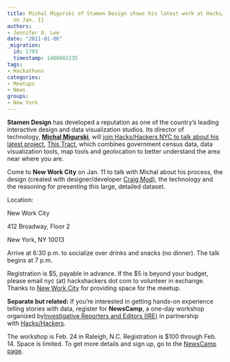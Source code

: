 ```yaml
---
title: Michal Migurski of Stamen Design shows his latest work at Hacks/Hackers NYC
  on Jan. 11
authors:
- Jennifer 8. Lee
date: "2011-01-06"
_migration:
  id: 1793
  timestamp: 1486602235
tags:
- Hackathons
categories:
- Meetups
- News
groups:
- New York
---
```


**Stamen Design** has developed a reputation as one of the country&#8217;s leading interactive design and data visualization studios. Its director of technology, [**Michal Migurski**][1], will [join Hacks/Hackers NYC to talk about his latest project][2], [This Tract][3], which combines government census data, data visualization tools, map tools and geolocation to better understand the area near where you are.

Come to **New Work City** on Jan. 11 to talk with Michal about his process, the design (created with designer/developer [Craig Mod][4]), the technology and the reasoning for presenting this large, detailed dataset.

Location:

New Work City

412 Broadway, Floor 2

New York, NY 10013

Arrive at 6:30 p.m. to socialize over drinks and snacks (no dinner). The talk begins at 7 p.m.

Registration is $5, payable in advance. If the $5 is beyond your budget, please email nyc (at) hackshackers dot com to volunteer in exchange. Thanks to [New Work City][5] for providing space for the meetup.

**Separate but related:** If you&#8217;re interested in getting hands-on experience telling stories with data, register for **NewsCamp**, a one-day workshop organized by[Investigative Reporters and Editors (IRE)][6] in partnership with [Hacks/Hackers][7].

The workshop is Feb. 24 in Raleigh, N.C. Registration is $100 through Feb. 14. Space is limited. To get more details and sign up, go to the [NewsCamp page][8].

 [1]: http://stamen.com/studio/mike
 [2]: http://meetupnyc.hackshackers.com/calendar/15911556/
 [3]: http://thistract.com/
 [4]: http://craigmod.com/
 [5]: http://nwc.co/
 [6]: http://ire.org/
 [7]: http://hackshackers.com/
 [8]: http://www.ire.org/training/conference/CAR11/newscamp.html